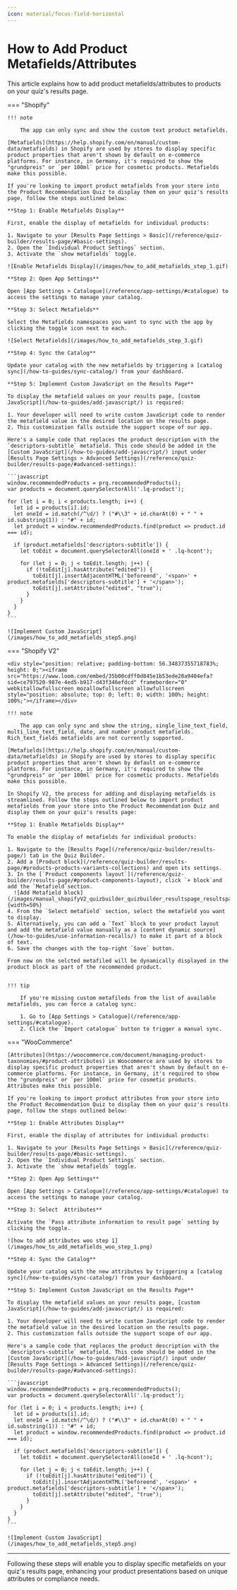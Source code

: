 ```yaml
---
icon: material/focus-field-horizontal
---
```


# How to Add Product Metafields/Attributes

This article explains how to add product metafields/attributes to products on your quiz's results page.


=== "Shopify"

    !!! note

        The app can only sync and show the custom text product metafields.

    [Metafields](https://help.shopify.com/en/manual/custom-data/metafields) in Shopify are used by stores to display specific product properties that aren't shown by default on e-commerce platforms. For instance, in Germany, it's required to show the "grundpreis" or `per 100ml` price for cosmetic products. Metafields make this possible.

    If you're looking to import product metafields from your store into the Product Recommendation Quiz to display them on your quiz's results page, follow the steps outlined below:

    **Step 1: Enable Metafields Display**

    First, enable the display of metafields for individual products:

    1. Navigate to your [Results Page Settings > Basic](/reference/quiz-builder/results-page/#basic-settings).
    2. Open the `Individual Product Settings` section.
    3. Activate the `show metafields` toggle.

    ![Enable Metafields Display](/images/how_to_add_metafields_step_1.gif)

    **Step 2: Open App Settings**

    Open [App Settings > Catalogue](/reference/app-settings/#catalogue) to access the settings to manage your catalog.

    **Step 3: Select Metafields**

    Select the Metafields namespaces you want to sync with the app by clicking the toggle icon next to each.

    ![Select Metafields](/images/how_to_add_metafields_step_3.gif)

    **Step 4: Sync the Catalog**

    Update your catalog with the new metafields by triggering a [catalog sync](/how-to-guides/sync-catalog/) from your dashboard.

    **Step 5: Implement Custom JavaScript on the Results Page**

    To display the metafield values on your results page, [custom JavaScript](/how-to-guides/add-javascript/) is required:

    1. Your developer will need to write custom JavaScript code to render the metafield value in the desired location on the results page.
    2. This customization falls outside the support scope of our app.

    Here's a sample code that replaces the product description with the `descriptors-subtitle` metafield. This code should be added in the [Custom JavaScript](/how-to-guides/add-javascript/) input under [Results Page Settings > Advanced Settings](/reference/quiz-builder/results-page/#advanced-settings):

    ```javascript
    window.recommendedProducts = prq.recommendedProducts();
    var products = document.querySelectorAll('.lq-product');

    for (let i = 0; i < products.length; i++) {
      let id = products[i].id;
      let oneId = id.match(/^\d/) ? ("#\\3" + id.charAt(0) + " " + id.substring(1)) : "#" + id;
      let product = window.recommendedProducts.find(product => product.id === id);

      if (product.metafields['descriptors-subtitle']) {
        let toEdit = document.querySelectorAll(oneId + ' .lq-hcont');

        for (let j = 0; j < toEdit.length; j++) {
          if (!toEdit[j].hasAttribute("edited")) {
            toEdit[j].insertAdjacentHTML('beforeend', '<span>' + product.metafields['descriptors-subtitle'] + '</span>');
            toEdit[j].setAttribute("edited", "true");
          }
        }
      }
    }
    ```

    ![Implement Custom JavaScript](/images/how_to_add_metafields_step5.png)


=== "Shopify V2"

    <div style="position: relative; padding-bottom: 56.34837355718783%; height: 0;"><iframe src="https://www.loom.com/embed/35b00cdff0d845e1b53ede28a9404efa?sid=ce797520-987e-4ed5-b917-d43f346efdcd" frameborder="0" webkitallowfullscreen mozallowfullscreen allowfullscreen style="position: absolute; top: 0; left: 0; width: 100%; height: 100%;"></iframe></div>

    !!! note

        The app can only sync and show the string, single_line_text_field, multi_line_text_field, date, and number product metafields. Rich_text_fields metafields are not currently supported.

    [Metafields](https://help.shopify.com/en/manual/custom-data/metafields) in Shopify are used by stores to display specific product properties that aren't shown by default on e-commerce platforms. For instance, in Germany, it's required to show the "grundpreis" or `per 100ml` price for cosmetic products. Metafields make this possible.

    In Shopify V2, the process for adding and displaying metafields is streamlined. Follow the steps outlined below to import product metafields from your store into the Product Recommendation Quiz and display them on your quiz's results page:

    **Step 1: Enable Metafields Display**

    To enable the display of metafields for individual products:

    1. Navigate to the [Results Page](/reference/quiz-builder/results-page/) tab in the Quiz Builder.
    2. Add a [Product block](/reference/quiz-builder/results-page/#products-products-variants-collections) and open its settings.
    3. In the [`Product components layout`](/reference/quiz-builder/results-page/#product-components-layout), click `+ block`and add the `Metafield`section.
      ![Add Metafield block](/images/manual_shopifyV2_quizbuilder_quizbuilder_resultspage_resultspages_blocksettings_products_addblock.png){width=50%}
    4. From the `Select metafield` section, select the metafield you want to display.
    5. Alternatively, you can add a `Text` block to your product layout and add the metafield value manually as a [content dynamic source](/how-to-guides/use-information-recalls/) to make it part of a block of text. 
    6. Save the changes with the top-right `Save` button.
    
    From now on the selcted metafiled will be dynamically displayed in the product block as part of the recommended product.


    !!! tip

        If you're missing custom metafileds from the list of available metafields, you can force a catalog sync:

        1. Go to [App Settings > Catalogue](/reference/app-settings/#catalogue).
        2. Click the `Import catalogue` button to trigger a manual sync.


=== "WooCommerce"

    [Attributes](https://woocommerce.com/document/managing-product-taxonomies/#product-attributes) in Woocommerce are used by stores to display specific product properties that aren't shown by default on e-commerce platforms. For instance, in Germany, it's required to show the "grundpreis" or `per 100ml` price for cosmetic products. Attributes make this possible.

    If you're looking to import product attributes from your store into the Product Recommendation Quiz to display them on your quiz's results page, follow the steps outlined below:

    **Step 1: Enable Attributes Display**

    First, enable the display of attributes for individual products:

    1. Navigate to your [Results Page Settings > Basic](/reference/quiz-builder/results-page/#basic-settings).
    2. Open the `Individual Product Settings` section.
    3. Activate the `show metafields` toggle.

    **Step 2: Open App Settings**

    Open [App Settings > Catalogue](/reference/app-settings/#catalogue) to access the settings to manage your catalog.

    **Step 3: Select  Attributes**

    Activate the `Pass attribute information to result page` setting by clicking the toggle.

    ![how to add attributes woo step 1](/images/how_to_add_metafields_woo_step_1.png)

    **Step 4: Sync the Catalog**

    Update your catalog with the new attributes by triggering a [catalog sync](/how-to-guides/sync-catalog/) from your dashboard.

    **Step 5: Implement Custom JavaScript on the Results Page**

    To display the metafield values on your results page, [custom JavaScript](/how-to-guides/add-javascript/) is required:

    1. Your developer will need to write custom JavaScript code to render the metafield value in the desired location on the results page.
    2. This customization falls outside the support scope of our app.

    Here's a sample code that replaces the product description with the `descriptors-subtitle` metafield. This code should be added in the [Custom JavaScript](/how-to-guides/add-javascript/) input under [Results Page Settings > Advanced Settings](/reference/quiz-builder/results-page/#advanced-settings):

    ```javascript
    window.recommendedProducts = prq.recommendedProducts();
    var products = document.querySelectorAll('.lq-product');

    for (let i = 0; i < products.length; i++) {
      let id = products[i].id;
      let oneId = id.match(/^\d/) ? ("#\\3" + id.charAt(0) + " " + id.substring(1)) : "#" + id;
      let product = window.recommendedProducts.find(product => product.id === id);

      if (product.metafields['descriptors-subtitle']) {
        let toEdit = document.querySelectorAll(oneId + ' .lq-hcont');

        for (let j = 0; j < toEdit.length; j++) {
          if (!toEdit[j].hasAttribute("edited")) {
            toEdit[j].insertAdjacentHTML('beforeend', '<span>' + product.metafields['descriptors-subtitle'] + '</span>');
            toEdit[j].setAttribute("edited", "true");
          }
        }
      }
    }
    ```

    ![Implement Custom JavaScript](/images/how_to_add_metafields_step5.png)

---
Following these steps will enable you to display specific metafields on your quiz's results page, enhancing your product presentations based on unique attributes or compliance needs.

 